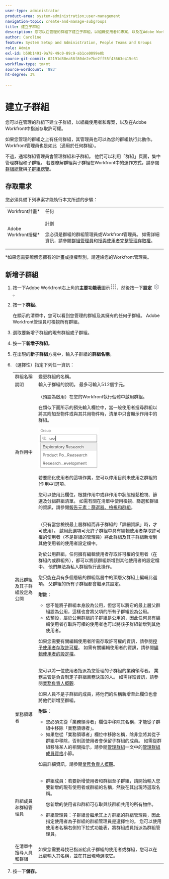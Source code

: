 ```yaml
---
user-type: administrator
product-area: system-administration;user-management
navigation-topic: create-and-manage-subgroups
title: 建立子群組
description: 您可以在管理的群組下建立子群組，以組織使用者和專案，以及在Adobe Workfront中指派存取許可權。 通常，群組管理員會管理群組和子群組。 他們可以利用「群組」頁面，集中管理群組和子群組。
author: Caroline
feature: System Setup and Administration, People Teams and Groups
role: Admin
exl-id: b59b1491-9a78-49c0-89c9-ab1ce0099e0b
source-git-commit: 02191d80ea58f80de2e7be2ff55f43663e415e31
workflow-type: tm+mt
source-wordcount: '883'
ht-degree: 3%

---
```


# 建立子群組

您可以在管理的群組下建立子群組，以組織使用者和專案，以及在Adobe Workfront中指派存取許可權。

如果您管理的群組之上有任何群組，其管理員也可以為您的群組執行此動作。 Workfront管理員也是如此（適用於任何群組）。

不過，通常群組管理員會管理群組和子群組。 他們可以利用「群組」頁面，集中管理群組和子群組。 若要瞭解群組與子群組在Workfront中的運作方式，請參閱[群組總覽](../../../administration-and-setup/manage-groups/groups-overview/groups.md)與[子群組總覽](../../../administration-and-setup/manage-groups/groups-overview/subgroups.md)。

## 存取需求

您必須具備下列專案才能執行本文所述的步驟：

<table style="table-layout:auto"> 
 <col> 
 <col> 
 <tbody> 
  <tr> 
   <td role="rowheader">Workfront計畫*</td> 
   <td>任何</td> 
  </tr> 
  <tr> 
   <td role="rowheader">Adobe Workfront授權*</td> 
   <td> <p>計劃 </p> <p>您必須是群組的群組管理員或Workfront管理員。 如需詳細資訊，請參閱<a href="../../../administration-and-setup/manage-groups/group-roles/group-administrators.md" class="MCXref xref">群組管理員</a>和<a href="../../../administration-and-setup/add-users/configure-and-grant-access/grant-a-user-full-administrative-access.md" class="MCXref xref">授與使用者完整管理存取權</a>。</p> </td> 
  </tr> 
 </tbody> 
</table>

&#42;如果您需要瞭解您擁有的計畫或授權型別，請連絡您的Workfront管理員。

## 新增子群組

1. 按一下Adobe Workfront右上角的&#x200B;**主要功能表**&#x200B;圖示![](assets/main-menu-icon.png)，然後按一下&#x200B;**設定** ![](assets/gear-icon-settings.png)。

1. 按一下&#x200B;**群組**。

   在顯示的清單中，您可以看到您管理的群組及其擁有的任何子群組。 Adobe Workfront管理員可檢視所有群組。

1. 選取要新增子群組的現有群組或子群組。
1. 按一下&#x200B;**新增子群組**。
1. 在出現的&#x200B;**新子群組**&#x200B;方塊中，輸入子群組的&#x200B;**群組名稱**。
1. （選擇性）指定下列任一資訊：

   <table style="table-layout:auto"> 
    <col> 
    <col> 
    <tbody> 
     <tr> 
      <td role="rowheader">群組名稱</td> 
      <td>變更群組的名稱。</td> 
     </tr> 
     <tr> 
      <td role="rowheader">說明</td> 
      <td>輸入子群組的說明。 最多可輸入512個字元。</td> 
     </tr> 
     <tr> 
      <td role="rowheader">為作用中</td> 
      <td> <p>（預設為啟用）在您的Workfront執行個體中啟用群組。</p> <p>在類似下面所示的預先輸入欄位中，當一般使用者搜尋群組以將其附加至物件或與其共用物件時，清單中只會顯示作用中的群組。</p> <p> <img src="assets/group-type-aheads.jpg"> </p> <p>若要簡化使用者的這項作業，您可以停用目前未使用之群組的[作用中]選項。</p> <p>您可以使用此欄位，根據作用中或非作用中狀態輕鬆檢視、篩選及分組群組清單。 如需有關在清單中使用檢視、篩選和群組的資訊，請參閱<a href="../../../reports-and-dashboards/reports/reporting-elements/reporting-elements-filters-views-groupings.md" class="MCXref xref" data-mc-variable-override="">報告元素：篩選器、檢視和群組</a>。</p>  </td> 
     </tr> 
     <tr> 
      <td role="rowheader">將此群組及其子群組設定為公開</td> 
      <td> <p>（只有當您檢視最上層群組而非子群組的「詳細資訊」時，才可使用）。 啟用此選項可允許子群組中具有編輯使用者存取許可權的使用者（不是群組的管理員）將此群組及其子群組新增到其他使用者的使用者設定檔中。</p> <p>對於公用群組，任何擁有編輯使用者存取許可權的使用者（在群組內或群組外），都可以將該群組新增到其他使用者的設定檔中。 他們無法為私人群組執行此操作。</p> <p>您只能在具有多個層級的群組階層中的頂層父群組上編輯此選項。 父群組的所有子群組都會繼承其設定。</p> <p><b>附註</b>：  
        <ul> 
         <li>您不能將子群組本身設為公用，但您可以將它的最上層父群組設為公用，這樣也會將父項的所有子群組設為公用。</li> 
         <li>依預設，屬於公用群組的子群組是公用的，因此任何具有編輯使用者存取許可權的使用者也可以將該子群組新增到其他使用者。</li> 
        </ul> </p> <p>如果您需要有關編輯使用者所需存取許可權的資訊，請參閱<a href="../../../administration-and-setup/add-users/configure-and-grant-access/grant-access-other-users.md" class="MCXref xref" data-mc-variable-override="">授予使用者存取許可權</a>。 如需有關編輯使用者的資訊，請參閱<a href="../../../administration-and-setup/add-users/create-and-manage-users/edit-a-users-profile.md" class="MCXref xref" data-mc-variable-override="">編輯使用者的設定檔</a>。</p> </td> 
     </tr> 
     <tr> 
      <td role="rowheader">業務領導者 </td> 
      <td> <p>您可以將一位使用者指派為您管理的子群組的業務領導者。 業務主管是負責制定子群組業務決策的人。 如需詳細資訊，請參閱<a href="../../../administration-and-setup/manage-groups/group-roles/business-leader-overview.md" class="MCXref xref" data-mc-variable-override="">業務負責人概觀</a><span>.</span></p> <p>如果人員不是子群組的成員，將他們的名稱新增至此欄位也會將他們新增至群組。</p> <p><b>附註</b>：  
        <ul> 
         <li>您必須先從「業務領導者」欄位中移除其名稱，才能從子群組中移除「業務領導者」。</li> 
         <li>如果您從「業務領導者」欄位中移除名稱，除非您將其從子群組中移除，否則該使用者會保留子群組的成員。 如需從群組移除某人的相關指示，請參閱<a href="../../../administration-and-setup/manage-groups/create-and-manage-groups/manage-a-group.md" class="MCXref xref" data-mc-variable-override="">管理群組</a>一文中的<a href="../../../administration-and-setup/manage-groups/create-and-manage-groups/manage-a-group.md#manage" class="MCXref xref" data-mc-variable-override="">管理群組成員資格</a>小節。</li> 
        </ul> </p> <p>如需詳細資訊，請參閱<a href="../../../administration-and-setup/manage-groups/group-roles/business-leader-overview.md" class="MCXref xref" data-mc-variable-override="">業務負責人概觀</a>。</p> </td> 
     </tr> 
     <tr> 
      <td role="rowheader">群組成員和群組管理員</td> 
      <td> 
       <ul> 
        <li> <p>群組成員：若要新增使用者和群組至子群組，請開始輸入您要新增的現有使用者或群組的名稱，然後在其出現時選取名稱。</p> <p>您新增的使用者和群組可存取與該群組共用的所有物件。</p> </li> 
        <li> <p data-mc-conditions="SnippetConditions-wf-groups.subgroups">群組管理員：子群組會繼承其上方群組的群組管理員，因此指定使用者為子群組的群組管理員是選擇性的。 您可以使用使用者名稱右側的下拉式功能表，將群組成員指派為群組管理員。</p> </li> 
       </ul> </td> 
     </tr> 
     <tr> 
      <td role="rowheader">在清單中搜尋人員和群組</td> 
      <td> 如果您需要尋找已指派給此子群組的使用者或群組，您可以在此處輸入其名稱，並在其出現時選取它。</td> 
     </tr> 
    </tbody> 
   </table>

1. 按一下&#x200B;**儲存。**
